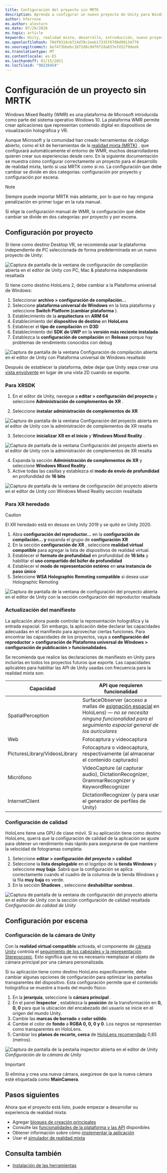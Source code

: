 ```yaml
---
title: Configuración del proyecto sin MRTK
description: Aprenda a configurar un nuevo proyecto de Unity para Windows Mixed Reality sin el kit de herramientas de realidad mixta.
author: hferrone
ms.author: alexturn
ms.date: 07/29/2020
ms.topic: article
keywords: Unity, realidad mixta, desarrollo, introducción, nuevo proyecto, Windows Mixed Reality, UWP, XR, rendimiento
ms.openlocfilehash: 70df0314cb714d78c2eeb17335f67d6d90134770
ms.sourcegitcommit: be7473bbebc1872d8c9df6f2da837efd3279dee6
ms.translationtype: MT
ms.contentlocale: es-ES
ms.lasthandoff: 01/15/2021
ms.locfileid: "98226454"
---
```

# <a name="configuring-your-project-without-mrtk"></a>Configuración de un proyecto sin MRTK

Windows Mixed Reality (WMR) es una plataforma de Microsoft introducida como parte del sistema operativo Windows 10. La plataforma WMR permite crear aplicaciones que representan contenido digital en dispositivos de visualización holográfica y VR.

Aunque Microsoft y la comunidad han creado herramientas de código abierto, como el kit de herramientas de la [realidad mixta (MRTK)](https://microsoft.github.io/MixedRealityToolkit-Unity/Documentation/Installation.html) , que configurará automáticamente el entorno de WMR, muchos desarrolladores quieren crear sus experiencias desde cero.  En la siguiente documentación se muestra cómo configurar correctamente un proyecto para el desarrollo de realidad mixta, tanto si usa MRTK como si no.  La configuración que debe cambiar se divide en dos categorías: configuración por proyecto y configuración por escena.

> [!NOTE]
> Siempre puede importar MRTK más adelante, por lo que no hay ninguna penalización en primer lugar en la ruta manual.

Si elige la configuración manual de WMR, la configuración que debe cambiar se divide en dos categorías: por proyecto y por escena.

## <a name="per-project-settings"></a>Configuración por proyecto

Si tiene como destino Desktop VR, se recomienda usar la plataforma independiente de PC seleccionada de forma predeterminada en un nuevo proyecto de Unity:

![Captura de pantalla de la ventana de configuración de compilación abierta en el editor de Unity con PC, Mac & plataforma independiente resaltada](images/wmr-config-img-3.png)

Si tiene como destino HoloLens 2, debe cambiar a la Plataforma universal de Windows:

1.  Seleccionar **archivo > configuración de compilación...**
2.  Seleccione **plataforma universal de Windows** en la lista plataforma y seleccione **Switch Platform (cambiar plataforma** ).
3.  Establecimiento de la **arquitectura** en **ARM 64**
4.  Establecimiento del **dispositivo de destino** en **HoloLens**
5.  Establecer el **tipo de compilación** en **D3D**
6.  Establecimiento del **SDK de UWP** en la **versión más reciente instalada**
7.  Establezca la **configuración de compilación** en **Release** porque hay problemas de rendimiento conocidos con debug

![Captura de pantalla de la ventana Configuración de compilación abierta en el editor de Unity con Plataforma universal de Windows resaltado](images/wmr-config-img-4.png)

Después de establecer la plataforma, debe dejar que Unity sepa crear una [vista envolvente](../../design/app-views.md) en lugar de una vista 2D cuando se exporte.

### <a name="for-xrsdk"></a>Para XRSDK 

1. En el editor de Unity, navegue a **editar > configuración del proyecto** y seleccione **Administración de complementos de XR** .

2. Seleccione **instalar administración de complementos de XR**

![Captura de pantalla de la ventana Configuración del proyecto abierta en el editor de Unity con la administración de complementos de XR resalta](images/wmr-config-img-5.png)

3. Seleccione **inicializar XR en el inicio** y **Windows Mixed Reality** .

![Captura de pantalla de la ventana Configuración del proyecto abierta en el editor de Unity con la administración de complementos de XR resalta](images/wmr-config-img-7.png)

4. Expanda la sección **Administración de complementos de XR** y seleccione **Windows Mixed Reality** .
5. Active todas las casillas y establezca el **modo de envío de profundidad** en profundidad de **16 bits**

![Captura de pantalla de la ventana de configuración del proyecto abierta en el editor de Unity con Windows Mixed Reality sección resaltada](images/wmr-config-img-8.png)

### <a name="for-legacy-xr"></a>Para XR heredado 

> [!CAUTION]
> El XR heredado está en desuso en Unity 2019 y se quitó en Unity 2020.

1. Abra **configuración del reproductor...** en la **configuración de compilación... y** expanda el grupo de **configuración XR**
2. En la sección **configuración de XR** , seleccione **realidad virtual compatible** para agregar la lista de dispositivos de realidad virtual.
3. Establecer el **formato de profundidad** en profundidad de **16 bits** y habilitar el **uso compartido del búfer de profundidad**
4. Establecer el **modo de representación estéreo** en **una instancia de paso único**
5. Seleccione **WSA Holographic Remoting compatible** si desea usar Holographic Remoting 

![Captura de pantalla de la ventana de configuración del proyecto abierta en el editor de Unity con la sección configuración del reproductor resaltada](images/wmr-config-img-9.png)

### <a name="updating-the-manifest"></a>Actualización del manifiesto

La aplicación ahora puede controlar la representación holográfica y la entrada espacial. Sin embargo, la aplicación debe declarar las capacidades adecuadas en el manifiesto para aprovechar ciertas funciones. Para encontrar las capacidades de los proyectos, vaya a **configuración del reproductor > configuración de Plataforma universal de Windows > configuración de publicación > funcionalidades**. 

Se recomienda que realice las declaraciones de manifiesto en Unity para incluirlas en todos los proyectos futuros que exporte. Las capacidades aplicables para habilitar las API de Unity usadas con frecuencia para la realidad mixta son:

|  Capacidad  |  API que requieren funcionalidad | 
|----------|----------|
|  SpatialPerception  |  SurfaceObserver (acceso a mallas de [asignación espacial](../../design/spatial-mapping.md) en HoloLens) &mdash; *no se necesita ninguna funcionalidad para el seguimiento espacial general de los auriculares* | 
|  Web  |  Fotocaptura y videocaptura | 
|  PicturesLibrary/VideosLibrary  |  Fotocaptura o videocaptura, respectivamente (al almacenar el contenido capturado) | 
|  Micrófono  |  VideoCapture (al capturar audio), DictationRecognizer, GrammarRecognizer y KeywordRecognizer | 
|  InternetClient  |  DictationRecognizer (y para usar el generador de perfiles de Unity) | 

### <a name="quality-settings"></a>Configuración de calidad

HoloLens tiene una GPU de clase móvil. Si su aplicación tiene como destino HoloLens, querrá que la configuración de calidad de la aplicación se ajuste para obtener un rendimiento más rápido para asegurarse de que mantiene la velocidad de fotogramas completa:

1. Seleccione **editar > configuración del proyecto > calidad**
2. Seleccione la **lista desplegable** en el logotipo de la **tienda Windows** y seleccione **muy baja**. Sabrá que la configuración se aplica correctamente cuando el cuadro de la columna de la tienda Windows y la fila **muy baja** es verde.
3. En la sección **Shadows** , seleccione **deshabilitar sombras** .

![Captura de pantalla de la ventana de configuración del proyecto abierta en el editor de Unity con la sección configuración de calidad resaltada](images/wmr-config-img-10.png)<br>
*Configuración de calidad de Unity*

## <a name="per-scene-settings"></a>Configuración por escena

### <a name="unity-camera-settings"></a>Configuración de la cámara de Unity

Con la **realidad virtual compatible** activada, el componente de [cámara Unity](camera-in-unity.md) controla el [seguimiento de los cabezales y la representación Stereoscopic](../platform-capabilities-and-apis/rendering.md). Esto significa que no es necesario reemplazar el objeto de cámara principal por una cámara personalizada.

Si su aplicación tiene como destino HoloLens específicamente, debe cambiar algunas opciones de configuración para optimizar las pantallas transparentes del dispositivo. Esta configuración permite que el contenido holográfica se muestre a través del mundo físico:

1. En la **jerarquía**, seleccione la **cámara principal** .
2. En el panel **Inspector** , establezca la **posición** de la transformación en **0, 0, 0** para que la ubicación del encabezado del usuario se inicie en el origen del mundo Unity.
3. Cambie las **marcas de borrado** a **color sólido**.
4. Cambie el color de **fondo** a **RGBA 0, 0, 0 y 0**. Los negros se representan como transparentes en HoloLens.
5. Cambiar los **planos de recorte, cerca** de [HoloLens recomendado](camera-in-unity.md#clip-planes) 0,85 (metros).

![Captura de pantalla de la pestaña inspector abierta en el editor de Unity](images/wmr-config-img-11.png)<br>
*Configuración de la cámara de Unity*

> [!IMPORTANT]
> Si elimina y crea una nueva cámara, asegúrese de que la nueva cámara esté etiquetada como **MainCamera**.

## <a name="next-steps"></a>Pasos siguientes

Ahora que el proyecto está listo, puede empezar a desarrollar su experiencia de realidad mixta:

* Agregar [bloques de creación principales](unity-development-overview.md#2-core-building-blocks)
* Consulte las [funcionalidades de la plataforma y las API](unity-development-overview.md#3-advanced-features) disponibles
* Obtener información sobre cómo [implementar la aplicación](../platform-capabilities-and-apis/using-visual-studio.md#deploying-an-app-to-your-local-pc---immersive-headset)
* Usar el [simulador de realidad mixta](../platform-capabilities-and-apis/using-the-windows-mixed-reality-simulator.md)

## <a name="see-also"></a>Consulta también
* [Instalación de las herramientas](../install-the-tools.md)
